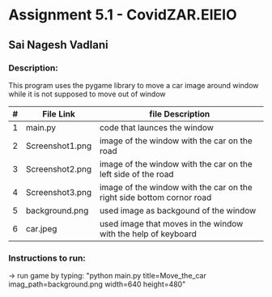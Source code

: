 # Assignment 5.1 - CovidZAR.EIEIO

## Sai Nagesh Vadlani

### Description: 
This program uses the pygame library to move a car image around window while it is not supposed to move out of window



|   #   | File Link | file Description |
| :---: | ----------- | ---------------------- |
|   1   |    main.py     | code that launces the window|
| 2 | Screenshot1.png |image of the window with the car on the road|
| 3 | Screenshot2.png |image of the window with the car on the left side of the road|
| 4 | Screenshot3.png |image of the window with the car on the right side bottom cornor road|
|5|background.png| used image as backgound of the window|
|6|car.jpeg| used image that moves in the window with the help of keyboard|
 
 ### Instructions to run:
 
 -> run game by typing: "python main.py title=Move_the_car  imag_path=background.png width=640 height=480"

